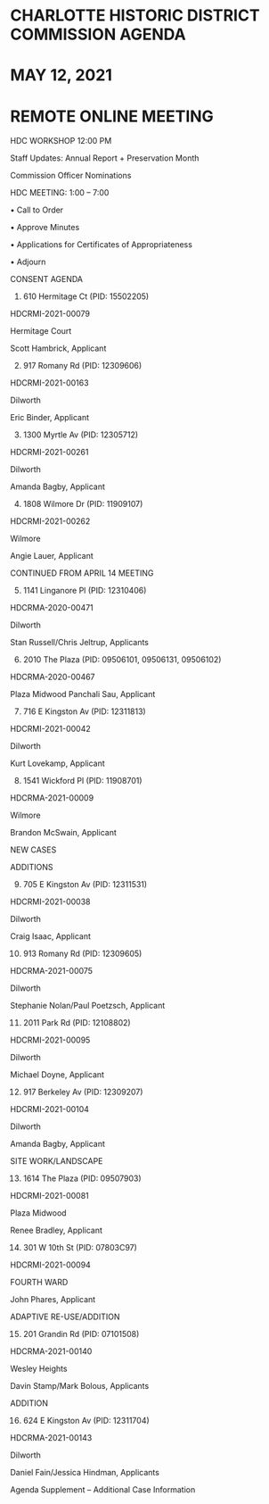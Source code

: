 # CHARLOTTE HISTORIC DISTRICT COMMISSION AGENDA 

# MAY 12, 2021 

# REMOTE ONLINE MEETING 

HDC WORKSHOP 12:00 PM 

Staff Updates: Annual Report + Preservation Month 

Commission Officer Nominations 

HDC MEETING: 1:00 – 7:00 

• Call to Order 

• Approve Minutes 

• Applications for Certificates of Appropriateness 

• Adjourn 

CONSENT AGENDA 

1. 610 Hermitage Ct (PID: 15502205) 

HDCRMI-2021-00079 

Hermitage Court 

Scott Hambrick, Applicant 

2. 917 Romany Rd (PID: 12309606) 

HDCRMI-2021-00163 

Dilworth 

Eric Binder, Applicant 

3. 1300 Myrtle Av (PID: 12305712) 

HDCRMI-2021-00261 

Dilworth 

Amanda Bagby, Applicant 

4. 1808 Wilmore Dr (PID: 11909107) 

HDCRMI-2021-00262 

Wilmore 

Angie Lauer, Applicant 

CONTINUED FROM APRIL 14 MEETING 

5. 1141 Linganore Pl (PID: 12310406) 

HDCRMA-2020-00471 

Dilworth 

Stan Russell/Chris Jeltrup, Applicants 

6. 2010 The Plaza (PID: 09506101, 09506131, 09506102) 

HDCRMA-2020-00467 

Plaza Midwood Panchali Sau, Applicant 

7. 716 E Kingston Av (PID: 12311813) 

HDCRMI-2021-00042 

Dilworth 

Kurt Lovekamp, Applicant 

8. 1541 Wickford Pl (PID: 11908701) 

HDCRMA-2021-00009 

Wilmore 

Brandon McSwain, Applicant 

NEW CASES 

ADDITIONS 

9. 705 E Kingston Av (PID: 12311531) 

HDCRMI-2021-00038 

Dilworth 

Craig Isaac, Applicant 

10. 913 Romany Rd (PID: 12309605) 

HDCRMA-2021-00075 

Dilworth 

Stephanie Nolan/Paul Poetzsch, Applicant 

11. 2011 Park Rd (PID: 12108802) 

HDCRMI-2021-00095 

Dilworth 

Michael Doyne, Applicant 

12. 917 Berkeley Av (PID: 12309207) 

HDCRMI-2021-00104 

Dilworth 

Amanda Bagby, Applicant 

SITE WORK/LANDSCAPE 

13. 1614 The Plaza (PID: 09507903) 

HDCRMI-2021-00081 

Plaza Midwood 

Renee Bradley, Applicant 

14. 301 W 10th St (PID: 07803C97) 

HDCRMI-2021-00094 

FOURTH WARD 

John Phares, Applicant 

ADAPTIVE RE-USE/ADDITION 
                                           
15. 201 Grandin Rd (PID: 07101508) 

HDCRMA-2021-00140 

Wesley Heights 

Davin Stamp/Mark Bolous, Applicants 

ADDITION 

16. 624 E Kingston Av (PID: 12311704) 

HDCRMA-2021-00143 

Dilworth 

Daniel Fain/Jessica Hindman, Applicants 

Agenda Supplement – Additional Case Information
